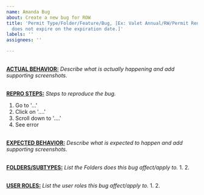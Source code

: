 ```yaml
---
name: Amanda Bug
about: Create a new bug for ROW
title: 'Permit Type/Folder/Feature/Bug, [Ex: Valet Annual/RW/Permit Renewal/Permit
  does not expire on the expiration date.]'
labels: ''
assignees: ''

---
```


<br><ins>**ACTUAL BEHAVIOR:**</ins>
*Describe what is actually happening and add supporting screenshots.*

<br><ins>**REPRO STEPS:**</ins>
*Steps to reproduce the bug.*
1. Go to '...'
2. Click on '....'
3. Scroll down to '....'
4. See error

<br><ins>**EXPECTED BEHAVIOR:**</ins>
*Describe what is expected to happen and add supporting screenshots.*

<br><ins>**FOLDERS/SUBTYPES:**</ins> 
*List the Folders does this bug affect/apply to.*
1. 
2. 


<br><ins>**USER ROLES:**</ins> 
*List the user roles this bug affect/apply to.*
1. 
2.
